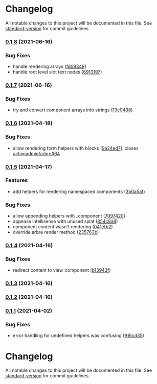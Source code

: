# Changelog

All notable changes to this project will be documented in this file. See [standard-version](https://github.com/conventional-changelog/standard-version) for commit guidelines.

### [0.1.8](https://github.com/joshleblanc/ilex/compare/v0.1.7...v0.1.8) (2021-06-16)


### Bug Fixes

* handle rendering arrays ([fd09349](https://github.com/joshleblanc/ilex/commit/fd093493a790ada7403acfa8cf2496783cdfbfce))
* handle root level slot text nodes ([6913197](https://github.com/joshleblanc/ilex/commit/6913197ab4286115734bbbbb4b2fc1c01f286d84))

### [0.1.7](https://github.com/joshleblanc/ilex/compare/v0.1.6...v0.1.7) (2021-06-16)


### Bug Fixes

* try and convert component arrays into strings ([13e0438](https://github.com/joshleblanc/ilex/commit/13e0438d1da6ebd0bc0b46c9ca7cc6828bd99a7f))

### [0.1.6](https://github.com/joshleblanc/cedar/compare/v0.1.5...v0.1.6) (2021-04-18)


### Bug Fixes

* allow rendering form helpers with blocks ([9a24ed7](https://github.com/joshleblanc/cedar/commit/9a24ed7388c60f7a7ed4398dc4871974302c87f3)), closes [activeadmin/arbre#64](https://github.com/activeadmin/arbre/issues/64)

### [0.1.5](https://github.com/joshleblanc/cedar/compare/v0.1.4...v0.1.5) (2021-04-17)


### Features

* add helpers for rendering namespaced components ([3b0a5af](https://github.com/joshleblanc/cedar/commit/3b0a5af421e4b4c9a3b45b07b11647df65908552))


### Bug Fixes

* allow appending helpers with _component ([7097420](https://github.com/joshleblanc/cedar/commit/7097420d3529533910fd5174af175aae15c16aa0))
* appease intellisense with unused splat ([854c8a8](https://github.com/joshleblanc/cedar/commit/854c8a8c7f121d4f531bb5a6d56b487f29772bb8))
* component content wasn't rendering ([041efb2](https://github.com/joshleblanc/cedar/commit/041efb21cbc0760ac94d1fa0093dc57d5185d0d0))
* override arbre render method ([235763b](https://github.com/joshleblanc/cedar/commit/235763b5820fbcbf7faaee934e14c90f381b128a))

### [0.1.4](https://github.com/joshleblanc/cedar/compare/v0.1.3...v0.1.4) (2021-04-16)


### Bug Fixes

* redirect content to view_component ([b13943f](https://github.com/joshleblanc/cedar/commit/b13943fec1fe22e4a9c47c6300ba306eb1bd248a))

### [0.1.3](https://github.com/joshleblanc/cedar/compare/v0.1.2...v0.1.3) (2021-04-16)

### [0.1.2](https://github.com/joshleblanc/ilex/compare/v0.1.1...v0.1.2) (2021-04-16)

### [0.1.1](https://github.com/joshleblanc/ilex/compare/v0.1.0...v0.1.1) (2021-04-02)


### Bug Fixes

* error handling for undefined helpers was confusing ([916cd35](https://github.com/joshleblanc/ilex/commit/916cd3556f80a311fc3917c74bd61e9fb0bf4115))

# Changelog

All notable changes to this project will be documented in this file. See [standard-version](https://github.com/conventional-changelog/standard-version) for commit guidelines.
